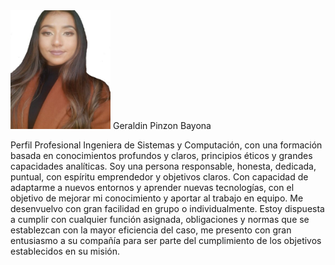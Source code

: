<img src="image/IMG_GeraldinPinzon.jpg" alt= “” width="160" height="190">
Geraldin Pinzon Bayona

Perfil Profesional
Ingeniera de Sistemas y Computación, con una
formación basada en conocimientos profundos y
claros, principios éticos y grandes capacidades
analíticas.
Soy una persona responsable, honesta,
dedicada, puntual, con espíritu emprendedor y
objetivos claros. Con capacidad de adaptarme a
nuevos entornos y aprender nuevas tecnologías,
con el objetivo de mejorar mi conocimiento y
aportar al trabajo en equipo. Me desenvuelvo
con gran facilidad en grupo o individualmente.
Estoy dispuesta a cumplir con cualquier función
asignada, obligaciones y normas que se
establezcan con la mayor eficiencia del caso, me
presento con gran entusiasmo a su compañía
para ser parte del cumplimiento de los objetivos
establecidos en su misión.
